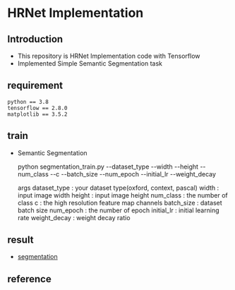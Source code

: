 # HRNet Implementation
## Introduction
* This repository is HRNet Implementation code with Tensorflow
* Implemented Simple Semantic Segmentation task
## requirement
    python == 3.8
    tensorflow == 2.8.0
    matplotlib == 3.5.2
## train
* Semantic Segmentation


    python segmentation_train.py --dataset_type --width --height --num_class --c --batch_size
    --num_epoch --initial_lr --weight_decay

    args
    dataset_type : your dataset type(oxford, context, pascal)
    width : input image width
    height : input image height
    num_class : the number of class
    c : the high resolution feature map channels
    batch_size : dataset batch size
    num_epoch : the number of epoch
    initial_lr : initial learning rate
    weight_decay : weight decay ratio
## result
* [segmentation](https://github.com/kwjinwoo/HRNet/tree/main/segmentation)
## reference